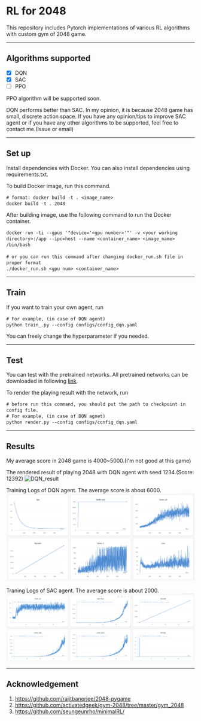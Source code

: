 # RL for 2048
This repository includes Pytorch implementations of various RL algorithms with custom gym of 2048 game.

---

## Algorithms supported

- [x] DQN
- [x] SAC
- [ ] PPO

PPO algorithm will be supported soon.

DQN performs better than SAC. In my opinion, it is because 2048 game has small, discrete action space.
If you have any opinion/tips to improve SAC agent or if you have any other algorithms to be supported, feel free to contact me.(Issue or email)



---
## Set up

Install dependencies with Docker. You can also install dependencies using requirements.txt.

To build Docker image, run this command.
```
# format: docker build -t . <image_name>
docker build -t . 2048
```

After building image, use the following command to run the Docker container.
```
docker run -ti --gpus '"device='<gpu number>'"' -v <your working directory>:/app --ipc=host --name <container_name> <image_name> /bin/bash

# or you can run this command after changing docker_run.sh file in proper format
./docker_run.sh <gpu num> <container_name>
```
---
## Train
If you want to train your own agent, run
```
# For example, (in case of DQN agent)
python train_.py --config configs/config_dqn.yaml
```

You can freely change the hyperparameter if you needed.

---
## Test

You can test with the pretrained networks.
All pretrained networks can be downloaded in following [link](https://drive.google.com/drive/folders/1KJupRZ0yWHufZ4-E0Ns3QRr-CR4n7CNu?usp=share_link).


To render the playing result with the network, run
```
# before run this command, you should put the path to checkpoint in config file.
# For example, (in case of DQN agnet)
python render.py --config configs/config_dqn.yaml

```

---
## Results
My average score in 2048 game is  4000~5000.(I'm not good at this game) 

The rendered result of playing 2048 with DQN agent with seed 1234.(Score: 12392)
![DQN_result](./gifs/game_play_dqn_12392.gif)

Training Logs of DQN agent. The average score is about 6000.
![Training_log_of_DQN](./imgs/Training_log_dqn.png)

Traning Logs of SAC agent. The average score is about 2000.
![Training_log_of_SAC](./imgs/Training_log_SAC.png)


---
## Acknowledgement
1. https://github.com/rajitbanerjee/2048-pygame
2. https://github.com/activatedgeek/gym-2048/tree/master/gym_2048
3. https://github.com/seungeunrho/minimalRL/
